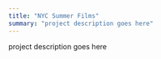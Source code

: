 ```yaml
---
title: "NYC Summer Films"
summary: "project description goes here"
---
```


project description goes here